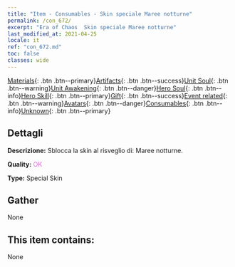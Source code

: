 ```yaml
---
title: "Item - Consumables - Skin speciale Maree notturne"
permalink: /con_672/
excerpt: "Era of Chaos  Skin speciale Maree notturne"
last_modified_at: 2021-04-25
locale: it
ref: "con_672.md"
toc: false
classes: wide
---
```

 [Materials](/ItemsIT/){: .btn .btn--primary}[Artifacts](/ItemsIT/Artifacts/){: .btn .btn--success}[Unit Soul](/ItemsIT/UnitSoul/){: .btn .btn--warning}[Unit Awakening](/ItemsIT/UnitAwakening/){: .btn .btn--danger}[Hero Soul](/ItemsIT/HeroSoul/){: .btn .btn--info}[Hero Skill](/ItemsIT/HeroSkill/){: .btn .btn--primary}[Gift](/ItemsIT/Gift/){: .btn .btn--success}[Event related](/ItemsIT/Events/){: .btn .btn--warning}[Avatars](/ItemsIT/Avatars/){: .btn .btn--danger}[Consumables](/ItemsIT/Consumables/){: .btn .btn--info}[Unknown](/ItemsIT/Unknown/){: .btn .btn--primary}

## Dettagli
 **Descrizione:** Sblocca la skin al risveglio di: Maree notturne.

 **Quality:** <span style="color: #DA70D6">OK</span>

 **Type:** Special Skin

## Gather

  None

## This item contains:

  None


